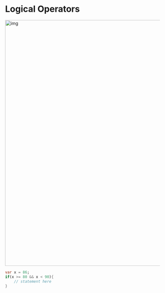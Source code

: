 # **Logical Operators**

<img src="https://user-images.githubusercontent.com/24327781/142019675-fad47104-1aae-498d-927b-9c0fc1474380.png" alt="img" width="800" />


```dart
var x = 86;
if(x >= 80 && x < 90){
    // statement here
}
```

